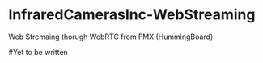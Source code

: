 # InfraredCamerasInc-WebStreaming
Web Stremaing thorugh WebRTC from FMX (HummingBoard)

#Yet to be written
